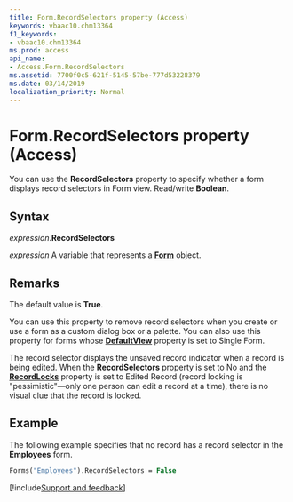 ```yaml
---
title: Form.RecordSelectors property (Access)
keywords: vbaac10.chm13364
f1_keywords:
- vbaac10.chm13364
ms.prod: access
api_name:
- Access.Form.RecordSelectors
ms.assetid: 7700f0c5-621f-5145-57be-777d53228379
ms.date: 03/14/2019
localization_priority: Normal
---
```



# Form.RecordSelectors property (Access)

You can use the **RecordSelectors** property to specify whether a form displays record selectors in Form view. Read/write **Boolean**.


## Syntax

_expression_.**RecordSelectors**

_expression_ A variable that represents a **[Form](Access.Form.md)** object.


## Remarks

The default value is **True**.

You can use this property to remove record selectors when you create or use a form as a custom dialog box or a palette. You can also use this property for forms whose **[DefaultView](Access.Form.DefaultView.md)** property is set to Single Form.

The record selector displays the unsaved record indicator when a record is being edited. When the **RecordSelectors** property is set to No and the **[RecordLocks](Access.Form.RecordLocks.md)** property is set to Edited Record (record locking is "pessimistic"—only one person can edit a record at a time), there is no visual clue that the record is locked.


## Example

The following example specifies that no record has a record selector in the **Employees** form.

```vb
Forms("Employees").RecordSelectors = False
```



[!include[Support and feedback](~/includes/feedback-boilerplate.md)]